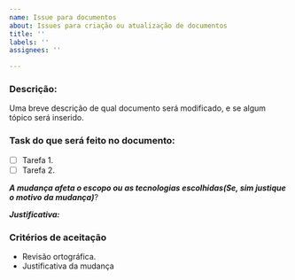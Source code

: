 ```yaml
---
name: Issue para documentos
about: Issues para criação ou atualização de documentos
title: ''
labels: ''
assignees: ''

---
```


### Descrição:
Uma breve descrição de qual documento será modificado, e se algum tópico será inserido.
### Task do que será feito no documento:

- [ ] Tarefa 1.
- [ ] Tarefa 2.

***A mudança afeta o escopo ou as tecnologias escolhidas(Se, sim justique o motivo da mudança)***?  

***Justificativa:***

### Critérios de aceitação
* Revisão ortográfica.
* Justificativa da mudança